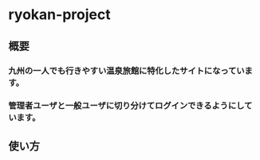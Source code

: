 # ryokan-project
## 概要
### 九州の一人でも行きやすい温泉旅館に特化したサイトになっています。<br>
### 管理者ユーザと一般ユーザに切り分けてログインできるようにしています。
## 使い方
